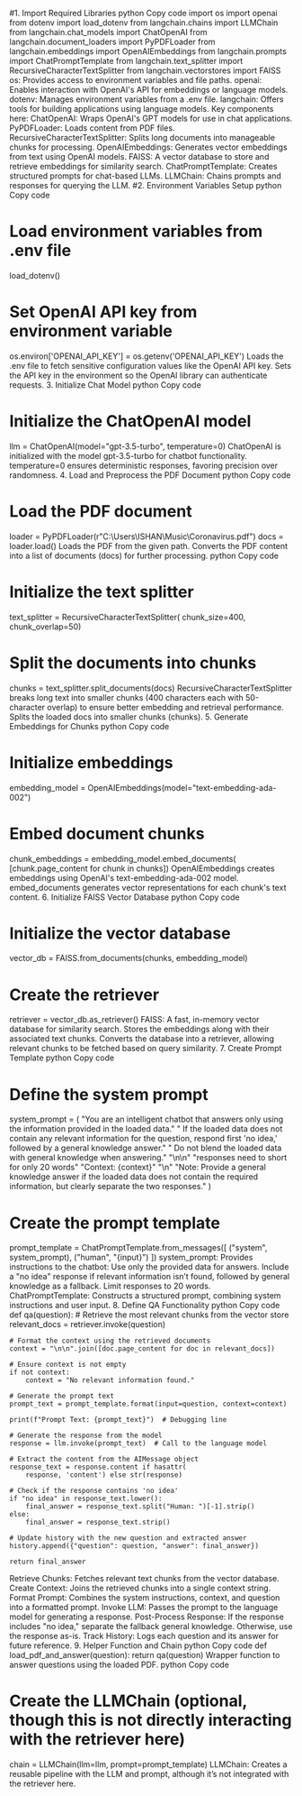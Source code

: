 #1. Import Required Libraries
python
Copy code
import os
import openai
from dotenv import load_dotenv
from langchain.chains import LLMChain
from langchain.chat_models import ChatOpenAI
from langchain.document_loaders import PyPDFLoader
from langchain.embeddings import OpenAIEmbeddings
from langchain.prompts import ChatPromptTemplate
from langchain.text_splitter import RecursiveCharacterTextSplitter
from langchain.vectorstores import FAISS
os: Provides access to environment variables and file paths.
openai: Enables interaction with OpenAI's API for embeddings or language models.
dotenv: Manages environment variables from a .env file.
langchain: Offers tools for building applications using language models. Key components here:
ChatOpenAI: Wraps OpenAI's GPT models for use in chat applications.
PyPDFLoader: Loads content from PDF files.
RecursiveCharacterTextSplitter: Splits long documents into manageable chunks for processing.
OpenAIEmbeddings: Generates vector embeddings from text using OpenAI models.
FAISS: A vector database to store and retrieve embeddings for similarity search.
ChatPromptTemplate: Creates structured prompts for chat-based LLMs.
LLMChain: Chains prompts and responses for querying the LLM.
#2. Environment Variables Setup
python
Copy code
# Load environment variables from .env file
load_dotenv()

# Set OpenAI API key from environment variable
os.environ['OPENAI_API_KEY'] = os.getenv('OPENAI_API_KEY')
Loads the .env file to fetch sensitive configuration values like the OpenAI API key.
Sets the API key in the environment so the OpenAI library can authenticate requests.
3. Initialize Chat Model
python
Copy code
# Initialize the ChatOpenAI model
llm = ChatOpenAI(model="gpt-3.5-turbo", temperature=0)
ChatOpenAI is initialized with the model gpt-3.5-turbo for chatbot functionality.
temperature=0 ensures deterministic responses, favoring precision over randomness.
4. Load and Preprocess the PDF Document
python
Copy code
# Load the PDF document
loader = PyPDFLoader(r"C:\Users\ISHAN\Music\Coronavirus.pdf")
docs = loader.load()
Loads the PDF from the given path.
Converts the PDF content into a list of documents (docs) for further processing.
python
Copy code
# Initialize the text splitter
text_splitter = RecursiveCharacterTextSplitter(
    chunk_size=400, chunk_overlap=50)

# Split the documents into chunks
chunks = text_splitter.split_documents(docs)
RecursiveCharacterTextSplitter breaks long text into smaller chunks (400 characters each with 50-character overlap) to ensure better embedding and retrieval performance.
Splits the loaded docs into smaller chunks (chunks).
5. Generate Embeddings for Chunks
python
Copy code
# Initialize embeddings
embedding_model = OpenAIEmbeddings(model="text-embedding-ada-002")

# Embed document chunks
chunk_embeddings = embedding_model.embed_documents(
    [chunk.page_content for chunk in chunks])
OpenAIEmbeddings creates embeddings using OpenAI's text-embedding-ada-002 model.
embed_documents generates vector representations for each chunk's text content.
6. Initialize FAISS Vector Database
python
Copy code
# Initialize the vector database
vector_db = FAISS.from_documents(chunks, embedding_model)

# Create the retriever
retriever = vector_db.as_retriever()
FAISS: A fast, in-memory vector database for similarity search.
Stores the embeddings along with their associated text chunks.
Converts the database into a retriever, allowing relevant chunks to be fetched based on query similarity.
7. Create Prompt Template
python
Copy code
# Define the system prompt
system_prompt = (
    "You are an intelligent chatbot that answers only using the information provided in the loaded data."
    " If the loaded data does not contain any relevant information for the question, respond first 'no idea,' followed by a general knowledge answer."
    " Do not blend the loaded data with general knowledge when answering."
    "\n\n"
    "responses need to short for only 20 words"
    "Context: {context}"
    "\n"
    "Note: Provide a general knowledge answer if the loaded data does not contain the required information, but clearly separate the two responses."
)

# Create the prompt template
prompt_template = ChatPromptTemplate.from_messages([
    ("system", system_prompt),
    ("human", "{input}")
])
system_prompt: Provides instructions to the chatbot:
Use only the provided data for answers.
Include a "no idea" response if relevant information isn’t found, followed by general knowledge as a fallback.
Limit responses to 20 words.
ChatPromptTemplate: Constructs a structured prompt, combining system instructions and user input.
8. Define QA Functionality
python
Copy code
def qa(question):
    # Retrieve the most relevant chunks from the vector store
    relevant_docs = retriever.invoke(question)

    # Format the context using the retrieved documents
    context = "\n\n".join([doc.page_content for doc in relevant_docs])

    # Ensure context is not empty
    if not context:
        context = "No relevant information found."

    # Generate the prompt text
    prompt_text = prompt_template.format(input=question, context=context)

    print(f"Prompt Text: {prompt_text}")  # Debugging line

    # Generate the response from the model
    response = llm.invoke(prompt_text)  # Call to the language model

    # Extract the content from the AIMessage object
    response_text = response.content if hasattr(
        response, 'content') else str(response)

    # Check if the response contains 'no idea'
    if "no idea" in response_text.lower():
        final_answer = response_text.split("Human: ")[-1].strip()
    else:
        final_answer = response_text.strip()

    # Update history with the new question and extracted answer
    history.append({"question": question, "answer": final_answer})

    return final_answer
Retrieve Chunks: Fetches relevant text chunks from the vector database.
Create Context: Joins the retrieved chunks into a single context string.
Format Prompt: Combines the system instructions, context, and question into a formatted prompt.
Invoke LLM: Passes the prompt to the language model for generating a response.
Post-Process Response:
If the response includes "no idea," separate the fallback general knowledge.
Otherwise, use the response as-is.
Track History: Logs each question and its answer for future reference.
9. Helper Function and Chain
python
Copy code
def load_pdf_and_answer(question):
    return qa(question)
Wrapper function to answer questions using the loaded PDF.
python
Copy code
# Create the LLMChain (optional, though this is not directly interacting with the retriever here)
chain = LLMChain(llm=llm, prompt=prompt_template)
LLMChain: Creates a reusable pipeline with the LLM and prompt, although it’s not integrated with the retriever here.
